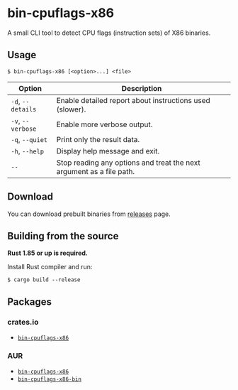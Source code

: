 # bin-cpuflags-x86

A small CLI tool to detect CPU flags (instruction sets) of X86 binaries.

## Usage

    $ bin-cpuflags-x86 [<option>...] <file>

| Option            | Description                                                          |
| ----------------- | -------------------------------------------------------------------- |
| `-d`, `--details` | Enable detailed report about instructions used (slower).             |
| `-v`, `--verbose` | Enable more verbose output.                                          |
| `-q`, `--quiet`   | Print only the result data.                                          |
| `-h`, `--help`    | Display help message and exit.                                       |
| `--`              | Stop reading any options and treat the next argument as a file path. |

## Download

You can download prebuilt binaries from [releases](https://github.com/HanabishiRecca/bin-cpuflags-x86/releases) page.

## Building from the source

**Rust 1.85 or up is required.**

Install Rust compiler and run:

    $ cargo build --release

## Packages

### crates.io

-   [`bin-cpuflags-x86`](https://crates.io/crates/bin-cpuflags-x86)

### AUR

-   [`bin-cpuflags-x86`](https://aur.archlinux.org/packages/bin-cpuflags-x86)
-   [`bin-cpuflags-x86-bin`](https://aur.archlinux.org/packages/bin-cpuflags-x86-bin)
